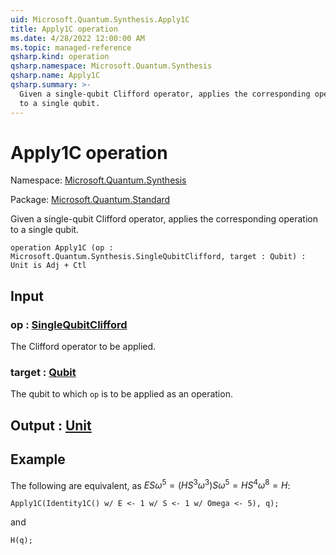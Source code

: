 ```yaml
---
uid: Microsoft.Quantum.Synthesis.Apply1C
title: Apply1C operation
ms.date: 4/28/2022 12:00:00 AM
ms.topic: managed-reference
qsharp.kind: operation
qsharp.namespace: Microsoft.Quantum.Synthesis
qsharp.name: Apply1C
qsharp.summary: >-
  Given a single-qubit Clifford operator, applies the corresponding operation
  to a single qubit.
---
```


# Apply1C operation

Namespace: [Microsoft.Quantum.Synthesis](xref:Microsoft.Quantum.Synthesis)

Package: [Microsoft.Quantum.Standard](https://nuget.org/packages/Microsoft.Quantum.Standard)


Given a single-qubit Clifford operator, applies the corresponding operationto a single qubit.

```qsharp
operation Apply1C (op : Microsoft.Quantum.Synthesis.SingleQubitClifford, target : Qubit) : Unit is Adj + Ctl
```


## Input

### op : [SingleQubitClifford](xref:Microsoft.Quantum.Synthesis.SingleQubitClifford)

The Clifford operator to be applied.


### target : [Qubit](xref:microsoft.quantum.qsharp.valueliterals#qubit-literals)

The qubit to which `op` is to be applied as an operation.



## Output : [Unit](xref:microsoft.quantum.qsharp.valueliterals#unit-literal)



## Example

The following are equivalent, as $ES\omega^5 = (HS^3\omega^3)S\omega^5= HS^4\omega^8 = H$:```qsharpApply1C(Identity1C() w/ E <- 1 w/ S <- 1 w/ Omega <- 5), q);```and```qsharpH(q);```
